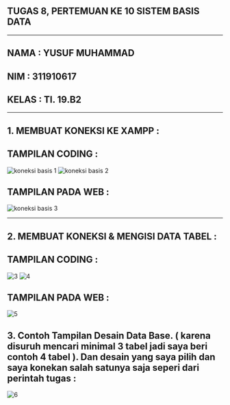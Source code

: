 ## TUGAS 8, PERTEMUAN KE 10 SISTEM BASIS DATA

<hr>

## NAMA    : YUSUF MUHAMMAD
## NIM     : 311910617
## KELAS   : TI. 19.B2

<hr>

## 1. MEMBUAT KONEKSI KE XAMPP :

## TAMPILAN CODING :
![koneksi basis 1](https://user-images.githubusercontent.com/81587959/121813044-914e8380-cc94-11eb-983f-0138b0f96f28.PNG)
![koneksi basis 2](https://user-images.githubusercontent.com/81587959/121813047-94e20a80-cc94-11eb-9422-a4122f793122.PNG)

## TAMPILAN PADA WEB :
![koneksi basis 3](https://user-images.githubusercontent.com/81587959/121813056-a2979000-cc94-11eb-9da1-deed106e3beb.PNG)

<hr>

## 2. MEMBUAT KONEKSI & MENGISI DATA TABEL :

## TAMPILAN CODING :
![3](https://user-images.githubusercontent.com/81587959/121912620-ef459e80-cd5a-11eb-8253-8decfe838753.PNG)
![4](https://user-images.githubusercontent.com/81587959/121912640-f4a2e900-cd5a-11eb-8bdd-85ce1d244748.PNG)


## TAMPILAN PADA WEB :
![5](https://user-images.githubusercontent.com/81587959/121912672-fb316080-cd5a-11eb-94e3-bcedee4d454c.PNG)

## 3. Contoh Tampilan Desain Data Base. ( karena disuruh mencari minimal 3 tabel jadi saya beri contoh  4 tabel ). Dan desain yang saya pilih dan saya konekan salah satunya saja seperi dari perintah tugas :
![6](https://user-images.githubusercontent.com/81587959/121916218-25385200-cd5e-11eb-817a-6a3b2f274dd3.PNG)




















